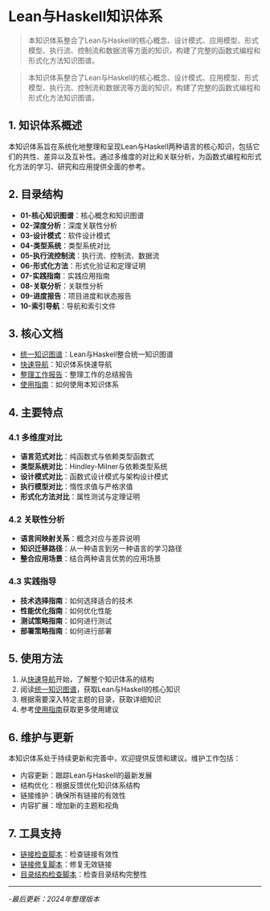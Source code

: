 # Lean与Haskell知识体系

> 本知识体系整合了Lean与Haskell的核心概念、设计模式、应用模型、形式模型、执行流、控制流和数据流等方面的知识，构建了完整的函数式编程和形式化方法知识图谱。

> 本知识体系整合了Lean与Haskell的核心概念、设计模式、应用模型、形式模型、执行流、控制流和数据流等方面的知识，构建了完整的函数式编程和形式化方法知识图谱。

## 1. 知识体系概述

本知识体系旨在系统化地整理和呈现Lean与Haskell两种语言的核心知识，包括它们的共性、差异以及互补性。通过多维度的对比和关联分析，为函数式编程和形式化方法的学习、研究和应用提供全面的参考。

## 2. 目录结构

- **01-核心知识图谱**：核心概念和知识图谱
- **02-深度分析**：深度关联性分析
- **03-设计模式**：软件设计模式
- **04-类型系统**：类型系统对比
- **05-执行流控制流**：执行流、控制流、数据流
- **06-形式化方法**：形式化验证和定理证明
- **07-实践指南**：实践应用指南
- **08-关联分析**：关联性分析
- **09-进度报告**：项目进度和状态报告
- **10-索引导航**：导航和索引文件

## 3. 核心文档

- [统一知识图谱](lean_haskell_unified_knowledge_graph.md)：Lean与Haskell整合统一知识图谱
- [快速导航](快速导航_统一版.md)：知识体系快速导航
- [整理工作报告](整理工作报告.md)：整理工作的总结报告
- [使用指南](使用指南.md)：如何使用本知识体系

## 4. 主要特点

### 4.1 多维度对比

- **语言范式对比**：纯函数式与依赖类型函数式
- **类型系统对比**：Hindley-Milner与依赖类型系统
- **设计模式对比**：函数式设计模式与架构设计模式
- **执行模型对比**：惰性求值与严格求值
- **形式化方法对比**：属性测试与定理证明

### 4.2 关联性分析

- **语言间映射关系**：概念对应与差异说明
- **知识迁移路径**：从一种语言到另一种语言的学习路径
- **整合应用场景**：结合两种语言优势的应用场景

### 4.3 实践指导

- **技术选择指南**：如何选择适合的技术
- **性能优化指南**：如何优化性能
- **测试策略指南**：如何进行测试
- **部署策略指南**：如何进行部署

## 5. 使用方法

1. 从[快速导航](快速导航_统一版.md)开始，了解整个知识体系的结构
2. 阅读[统一知识图谱](lean_haskell_unified_knowledge_graph.md)，获取Lean与Haskell的核心知识
3. 根据需要深入特定主题的目录，获取详细知识
4. 参考[使用指南](使用指南.md)获取更多使用建议

## 6. 维护与更新

本知识体系处于持续更新和完善中，欢迎提供反馈和建议。维护工作包括：

- 内容更新：跟踪Lean与Haskell的最新发展
- 结构优化：根据反馈优化知识体系结构
- 链接维护：确保所有链接的有效性
- 内容扩展：增加新的主题和视角

## 7. 工具支持

- [链接检查脚本](check_links.ps1)：检查链接有效性
- [链接修复脚本](fix_links.ps1)：修复无效链接
- [目录结构检查脚本](check_structure.ps1)：检查目录结构完整性

---

-*最后更新：2024年整理版本*

